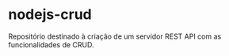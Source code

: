 # nodejs-crud
Repositório destinado à criação de um servidor REST API com as funcionalidades de CRUD.
